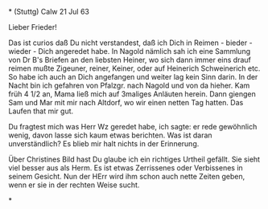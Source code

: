 <VII>* (Stuttg) Calw 21 Jul 63

Lieber Frieder!

Das ist curios daß Du nicht verstandest, daß ich Dich in Reimen - bieder - wieder - Dich angeredet habe. In Nagold nämlich sah ich eine Sammlung von Dr B's Briefen an den liebsten Heiner, wo sich dann immer eins drauf reimen mußte Zigeuner, reiner, Keiner, oder auf Heinerich Schweinerich etc. So habe ich auch an Dich angefangen und weiter lag kein Sinn darin. In der Nacht bin ich gefahren von Pfalzgr. nach Nagold und von da hieher. Kam früh 4 1/2 an, Mama ließ mich auf 3maliges Anläuten herein. Dann giengen Sam und Mar mit mir nach Altdorf, wo wir einen netten Tag hatten. Das Laufen that mir gut.

Du fragtest mich was Herr Wz geredet habe, ich sagte: er rede gewöhnlich wenig, davon lasse sich kaum etwas berichten. Was ist daran unverständlich? Es blieb mir halt nichts in der Erinnerung.

Über Christines Bild hast Du glaube ich ein richtiges Urtheil gefällt. Sie sieht viel besser aus als Herm. Es ist etwas Zerrissenes oder Verbissenes in seinem Gesicht. Nun der HErr wird ihm schon auch nette Zeiten geben, wenn er sie in der rechten Weise sucht.

<Selbst in Calw abgeholt an der silbernen Hochzeit.>*

